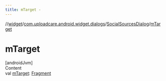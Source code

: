 ```yaml
---
title: mTarget -
---
```

//[widget](../../index.md)/[com.uploadcare.android.widget.dialogs](../index.md)/[SocialSourcesDialog](index.md)/[mTarget](m-target.md)



# mTarget  
[androidJvm]  
Content  
val [mTarget](m-target.md): [Fragment](https://developer.android.com/reference/kotlin/androidx/fragment/app/Fragment.html)  




